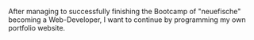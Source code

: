 After managing to successfully finishing the Bootcamp of "neuefische" becoming a Web-Developer, I want to continue by programming my own portfolio website.
